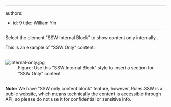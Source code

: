 

---
authors:
  - id: 9
    title: William Yin
---




<span class='intro'> <p class="ssw15-rteElement-P">Select the element &quot;SSW Internal Block&quot; to show content only internally . <br></p><div class="ssw15-rteElement-ContentBlock-SSW-Only">This is an example of &quot;SSW Only&quot; content.​<br></div><br> </span>

<dl class="image"><dt> <img src="/PublishingImages/internal-only.jpg" alt="internal-only.jpg" /></dt><dd>Figure&#58; Use this &quot;SSW Internal Block&quot; style to insert a section for &quot;SSW Only&quot; content <br><br></dd></dl><p><b>Note&#58;</b> We have &quot;SSW only content block&quot; feature, however,​ Rules.SSW is a public website, which means technically the content is accessible through API, so please do not use it for confidential or sensitive info.<br></p>


